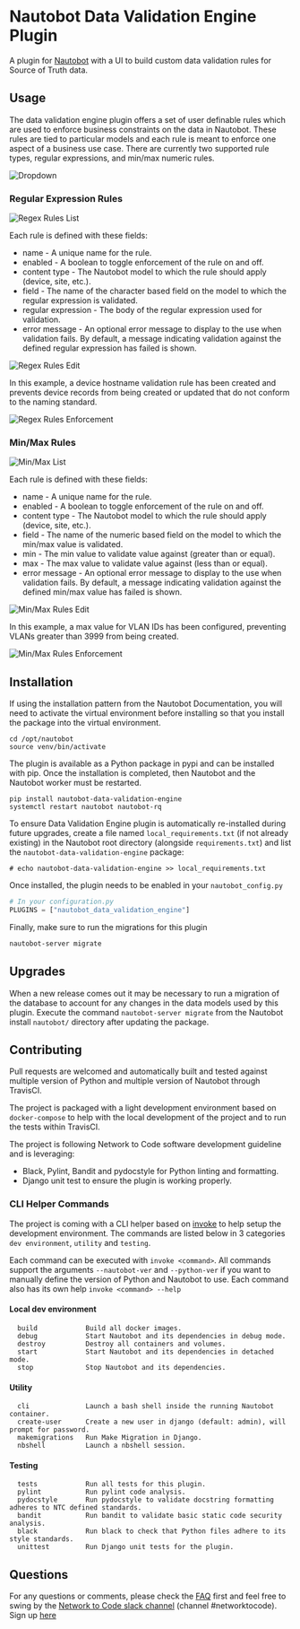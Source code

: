 # Nautobot Data Validation Engine Plugin

A plugin for [Nautobot](https://github.com/nautobot/nautobot) with a UI to build custom data validation rules for Source of Truth data.

## Usage

The data validation engine plugin offers a set of user definable rules which are used to enforce business constraints on the data in Nautobot. These rules are tied to particular models and each rule is meant to enforce one aspect of a business use case. There are currently two supported rule types, regular expressions, and min/max numeric rules.

![Dropdown](docs/images/dropdown.png)

### Regular Expression Rules

![Regex Rules List](docs/images/regex-rules-list.png)

Each rule is defined with these fields:

* name - A unique name for the rule.
* enabled - A boolean to toggle enforcement of the rule on and off.
* content type - The Nautobot model to which the rule should apply (device, site, etc.).
* field - The name of the character based field on the model to which the regular expression is validated.
* regular expression - The body of the regular expression used for validation.
* error message - An optional error message to display to the use when validation fails. By default, a message indicating validation against the defined regular expression has failed is shown.

![Regex Rules Edit](docs/images/regex-rules-edit.png)

In this example, a device hostname validation rule has been created and prevents device records from being created or updated that do not conform to the naming standard.

![Regex Rules Enforcement](docs/images/regex-rules-enforcement.png)

### Min/Max Rules

![Min/Max List](docs/images/min-max-rules-list.png)

Each rule is defined with these fields:

* name - A unique name for the rule.
* enabled - A boolean to toggle enforcement of the rule on and off.
* content type - The Nautobot model to which the rule should apply (device, site, etc.).
* field - The name of the numeric based field on the model to which the min/max value is validated.
* min - The min value to validate value against (greater than or equal).
* max - The max value to validate value against (less than or equal).
* error message - An optional error message to display to the use when validation fails. By default, a message indicating validation against the defined min/max value has failed is shown.

![Min/Max Rules Edit](docs/images/min-max-rules-edit.png)

In this example, a max value for VLAN IDs has been configured, preventing VLANs greater than 3999 from being created.

![Min/Max Rules Enforcement](docs/images/min-max-rules-enforcement.png)

## Installation

If using the installation pattern from the Nautobot Documentation, you will need to activate the
virtual environment before installing so that you install the package into the virtual environment.

```shell
cd /opt/nautobot
source venv/bin/activate
```

The plugin is available as a Python package in pypi and can be installed with pip. Once the
installation is completed, then Nautobot and the Nautobot worker must be restarted.

```shell
pip install nautobot-data-validation-engine
systemctl restart nautobot nautobot-rq
```

To ensure Data Validation Engine plugin is automatically re-installed during future upgrades, create a file named `local_requirements.txt` (if not already existing) in the Nautobot root directory (alongside `requirements.txt`) and list the `nautobot-data-validation-engine` package:

```no-highlight
# echo nautobot-data-validation-engine >> local_requirements.txt
```

Once installed, the plugin needs to be enabled in your `nautobot_config.py`
```python
# In your configuration.py
PLUGINS = ["nautobot_data_validation_engine"]
```

Finally, make sure to run the migrations for this plugin

```bash
nautobot-server migrate
```

## Upgrades

When a new release comes out it may be necessary to run a migration of the database to account for any changes in the data models used by this plugin. Execute the command `nautobot-server migrate` from the Nautobot install `nautobot/` directory after updating the package.

## Contributing

Pull requests are welcomed and automatically built and tested against multiple version of Python and multiple version of Nautobot through TravisCI.

The project is packaged with a light development environment based on `docker-compose` to help with the local development of the project and to run the tests within TravisCI.

The project is following Network to Code software development guideline and is leveraging:
- Black, Pylint, Bandit and pydocstyle for Python linting and formatting.
- Django unit test to ensure the plugin is working properly.

### CLI Helper Commands

The project is coming with a CLI helper based on [invoke](http://www.pyinvoke.org/) to help setup the development environment. The commands are listed below in 3 categories `dev environment`, `utility` and `testing`. 

Each command can be executed with `invoke <command>`. All commands support the arguments `--nautobot-ver` and `--python-ver` if you want to manually define the version of Python and Nautobot to use. Each command also has its own help `invoke <command> --help`

#### Local dev environment
```
  build            Build all docker images.
  debug            Start Nautobot and its dependencies in debug mode.
  destroy          Destroy all containers and volumes.
  start            Start Nautobot and its dependencies in detached mode.
  stop             Stop Nautobot and its dependencies.
```

#### Utility 
```
  cli              Launch a bash shell inside the running Nautobot container.
  create-user      Create a new user in django (default: admin), will prompt for password.
  makemigrations   Run Make Migration in Django.
  nbshell          Launch a nbshell session.
```
#### Testing 

```
  tests            Run all tests for this plugin.
  pylint           Run pylint code analysis.
  pydocstyle       Run pydocstyle to validate docstring formatting adheres to NTC defined standards.
  bandit           Run bandit to validate basic static code security analysis.
  black            Run black to check that Python files adhere to its style standards.
  unittest         Run Django unit tests for the plugin.
```

## Questions

For any questions or comments, please check the [FAQ](FAQ.md) first and feel free to swing by the [Network to Code slack channel](https://networktocode.slack.com/) (channel #networktocode).
Sign up [here](http://slack.networktocode.com/)


